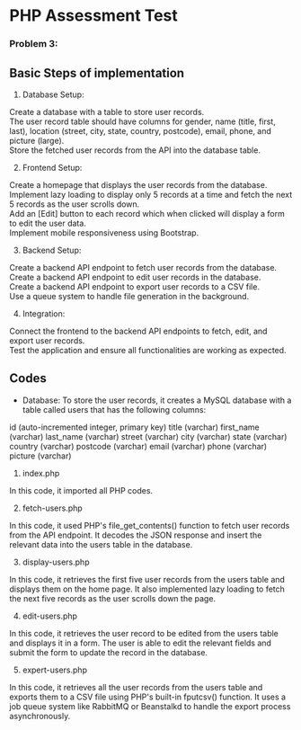 # PHP Assessment Test

### Problem 3:

## Basic Steps of implementation

1. Database Setup:

Create a database with a table to store user records. <br>
The user record table should have columns for gender, name (title, first, last), location (street, city, state, country, postcode), email, phone, and picture (large). <br>
Store the fetched user records from the API into the database table. <br>

2. Frontend Setup:

Create a homepage that displays the user records from the database. <br>
Implement lazy loading to display only 5 records at a time and fetch the next 5 records as the user scrolls down. <br>
Add an [Edit] button to each record which when clicked will display a form to edit the user data. <br>
Implement mobile responsiveness using Bootstrap. <br>

3. Backend Setup:

Create a backend API endpoint to fetch user records from the database. <br>
Create a backend API endpoint to edit user records in the database. <br>
Create a backend API endpoint to export user records to a CSV file. <br>
Use a queue system to handle file generation in the background. <br>

4. Integration:

Connect the frontend to the backend API endpoints to fetch, edit, and export user records. <br>
Test the application and ensure all functionalities are working as expected. <br>

## Codes

* Database: To store the user records, it creates a MySQL database with a table called users that has the following columns:

id (auto-incremented integer, primary key)
title (varchar)
first_name (varchar)
last_name (varchar)
street (varchar)
city (varchar)
state (varchar)
country (varchar)
postcode (varchar)
email (varchar)
phone (varchar)
picture (varchar)

1. index.php

In this code, it imported all PHP codes.

2. fetch-users.php

In this code, it used PHP's file_get_contents() function to fetch user records from the API endpoint. 
It decodes the JSON response and insert the relevant data into the users table in the database.

3. display-users.php

In this code, it retrieves the first five user records from the users table and displays them on the home page. 
It also implemented lazy loading to fetch the next five records as the user scrolls down the page.

4. edit-users.php

In this code, it retrieves the user record to be edited from the users table and displays it in a form. 
The user is able to edit the relevant fields and submit the form to update the record in the database.

5. expert-users.php

In this code, it retrieves all the user records from the users table and exports them to a CSV file using PHP's built-in fputcsv() function. 
It uses a job queue system like RabbitMQ or Beanstalkd to handle the export process asynchronously.



